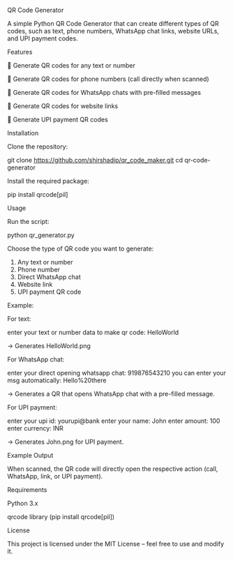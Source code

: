 QR Code Generator

A simple Python QR Code Generator that can create different types of QR codes, such as text, phone numbers, WhatsApp chat links, website URLs, and UPI payment codes.

Features

🔹 Generate QR codes for any text or number

🔹 Generate QR codes for phone numbers (call directly when scanned)

🔹 Generate QR codes for WhatsApp chats with pre-filled messages

🔹 Generate QR codes for website links

🔹 Generate UPI payment QR codes

Installation

Clone the repository:

git clone https://github.com/shirshadip/qr_code_maker.git
cd qr-code-generator


Install the required package:

pip install qrcode[pil]

Usage

Run the script:

python qr_generator.py


Choose the type of QR code you want to generate:

1. Any text or number
2. Phone number
3. Direct WhatsApp chat
4. Website link
5. UPI payment QR code


Example:

For text:

enter your text or number data to make qr code: HelloWorld


→ Generates HelloWorld.png

For WhatsApp chat:

enter your direct opening whatsapp chat: 919876543210
you can enter your msg automatically: Hello%20there


→ Generates a QR that opens WhatsApp chat with a pre-filled message.

For UPI payment:

enter your upi id: yourupi@bank
enter your name: John
enter amount: 100
enter currency: INR


→ Generates John.png for UPI payment.

Example Output

When scanned, the QR code will directly open the respective action (call, WhatsApp, link, or UPI payment).

Requirements

Python 3.x

qrcode library (pip install qrcode[pil])

License

This project is licensed under the MIT License – feel free to use and modify it.
